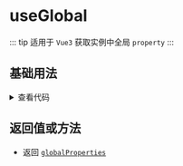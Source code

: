 <script setup>
import global from './global.vue'
</script>

# useGlobal

::: tip 适用于 `Vue3`
获取实例中全局 `property`
:::

<!-- <ClientOnly>
  <description description="获取实例中全局`property`" :tagNameList="['Vue3']"  />
</ClientOnly> -->

## 基础用法

<ClientOnly>
  <global />
</ClientOnly>
<details>

<summary>查看代码</summary>

<<< @/hooks/useGlobal/global.vue

</details>

## 返回值或方法

- 返回 [`globalProperties`](https://vuejs.org/api/application.html#app-config-globalproperties)
